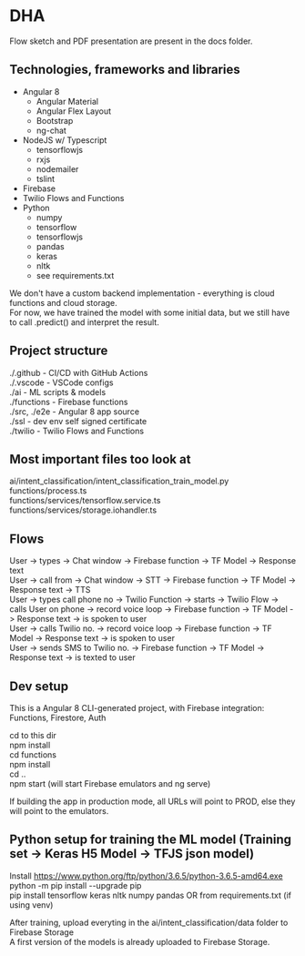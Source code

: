 # DHA

Flow sketch and PDF presentation are present in the docs folder.

## Technologies, frameworks and libraries

- Angular 8
  - Angular Material
  - Angular Flex Layout
  - Bootstrap
  - ng-chat
- NodeJS w/ Typescript
  - tensorflowjs
  - rxjs
  - nodemailer
  - tslint
- Firebase
- Twilio Flows and Functions
- Python
  - numpy
  - tensorflow
  - tensorflowjs
  - pandas
  - keras
  - nltk
  - see requirements.txt

We don't have a custom backend implementation - everything is cloud functions and cloud storage.  
For now, we have trained the model with some initial data, but we still have to call .predict() and interpret the result.

## Project structure

./.github - CI/CD with GitHub Actions  
./.vscode - VSCode configs  
./ai - ML scripts & models  
./functions - Firebase functions  
./src, ./e2e - Angular 8 app source  
./ssl - dev env self signed certificate  
./twilio - Twilio Flows and Functions

## Most important files too look at

ai/intent_classification/intent_classification_train_model.py  
functions/process.ts  
functions/services/tensorflow.service.ts  
functions/services/storage.iohandler.ts

## Flows

User -> types -> Chat window -> Firebase function -> TF Model -> Response text  
User -> call from -> Chat window -> STT -> Firebase function -> TF Model -> Response text -> TTS  
User -> types call phone no -> Twilio Function -> starts -> Twilio Flow -> calls User on phone -> record voice loop -> Firebase function -> TF Model -> Response text -> is spoken to user  
User -> calls Twilio no. -> record voice loop -> Firebase function -> TF Model -> Response text -> is spoken to user  
User -> sends SMS to Twilio no. -> Firebase function -> TF Model -> Response text -> is texted to user

## Dev setup

This is a Angular 8 CLI-generated project, with Firebase integration: Functions, Firestore, Auth

cd to this dir  
npm install  
cd functions  
npm install  
cd ..  
npm start (will start Firebase emulators and ng serve)

If building the app in production mode, all URLs will point to PROD, else they will point to the emulators.

## Python setup for training the ML model (Training set -> Keras H5 Model -> TFJS json model)

Install https://www.python.org/ftp/python/3.6.5/python-3.6.5-amd64.exe  
python -m pip install --upgrade pip  
pip install tensorflow keras nltk numpy pandas OR from requirements.txt (if using venv)  

After training, upload everyting in the ai/intent_classification/data folder to Firebase Storage  
A first version of the models is already uploaded to Firebase Storage.  
